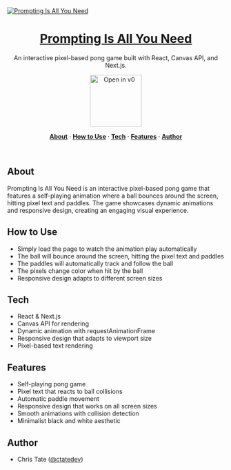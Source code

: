 <a href="https://v0.dev/community/prompting-is-all-you-need-tokU2y8gQ4D">
  <img alt="Prompting Is All You Need" src="https://hebbkx1anhila5yf.public.blob.vercel-storage.com/prompting.jpg-wiD8pePizmHSTO1VERzYJixbI9WIX3.jpeg">
  <h1 align="center">Prompting Is All You Need</h1>
</a>

<p align="center">
  An interactive pixel-based pong game built with React, Canvas API, and Next.js.
</p>

<p align="center">
  <a href="https://v0.dev/community/prompting-is-all-you-need-tokU2y8gQ4D">
    <img src="https://hebbkx1anhila5yf.public.blob.vercel-storage.com/open-in-v0-button-ZKuXSWof756tbZD6vq9OV8Xq5pZS66.svg" alt="Open in v0" width="120" />
  </a>
</p>

<p align="center">
  <a href="#about"><strong>About</strong></a> ·
  <a href="#how-to-use"><strong>How to Use</strong></a> ·
  <a href="#tech"><strong>Tech</strong></a> ·
  <a href="#features"><strong>Features</strong></a> ·
  <a href="#author"><strong>Author</strong></a>
</p>
<br/>

## About

Prompting Is All You Need is an interactive pixel-based pong game that features a self-playing animation where a ball bounces around the screen, hitting pixel text and paddles. The game showcases dynamic animations and responsive design, creating an engaging visual experience.

## How to Use

- Simply load the page to watch the animation play automatically
- The ball will bounce around the screen, hitting the pixel text and paddles
- The paddles will automatically track and follow the ball
- The pixels change color when hit by the ball
- Responsive design adapts to different screen sizes

## Tech

- React & Next.js
- Canvas API for rendering
- Dynamic animation with requestAnimationFrame
- Responsive design that adapts to viewport size
- Pixel-based text rendering

## Features

- Self-playing pong game
- Pixel text that reacts to ball collisions
- Automatic paddle movement
- Responsive design that works on all screen sizes
- Smooth animations with collision detection
- Minimalist black and white aesthetic

## Author

- Chris Tate ([@ctatedev](https://x.com/ctatedev))

